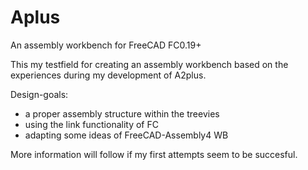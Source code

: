 # Aplus

An assembly workbench for FreeCAD FC0.19+

This my testfield for creating an assembly workbench based on the experiences during
my development of A2plus.

Design-goals:
- a proper assembly structure within the treevies
- using the link functionality of FC
- adapting some ideas of FreeCAD-Assembly4 WB

More information will follow if my first attempts seem to be succesful.

